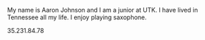 My name is Aaron Johnson and I am a junior at UTK. I have lived in Tennessee all my life. I enjoy playing saxophone. 

35.231.84.78
